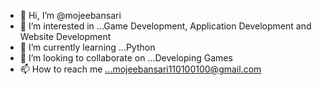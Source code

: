 - 👋 Hi, I’m @mojeebansari
- 👀 I’m interested in ...Game Development, Application Development and Website Development 
- 🌱 I’m currently learning ...Python
- 💞️ I’m looking to collaborate on ...Developing Games 
- 📫 How to reach me ...mojeebansari110100100@gmail.com

<!---
mojeebansari/mojeebansari is a ✨ special ✨ repository because its `README.md` (this file) appears on your GitHub profile.
You can click the Preview link to take a look at your changes.
--->
